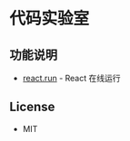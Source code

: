 # 代码实验室

## 功能说明

- [react.run](https://zhengxs2018.github.io/codelabs/) - React 在线运行


## License

- MIT
